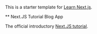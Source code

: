 This is a starter template for [Learn Next.js](https://nextjs.org/learn).

** Next.JS Tutorial Blog App

The official introductory [Next.JS tutorial](https://nextjs.org/learn/basics/create-nextjs-app). 